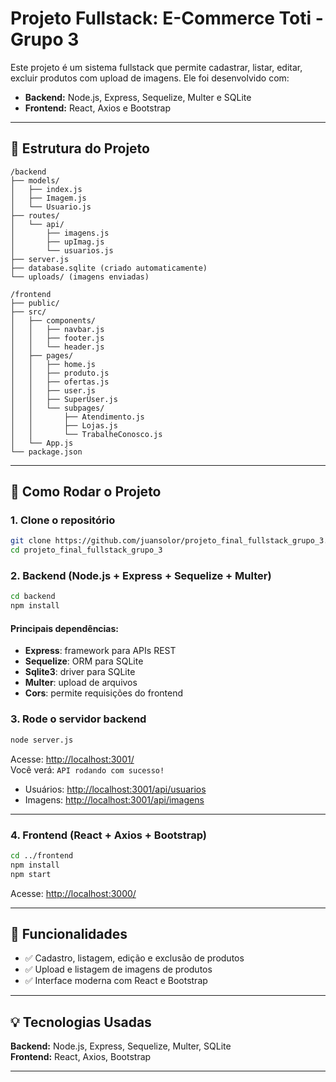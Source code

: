 # Projeto Fullstack: E-Commerce Toti - Grupo 3

Este projeto é um sistema fullstack que permite cadastrar, listar, editar, excluir produtos com upload de imagens. Ele foi desenvolvido com:

- **Backend:** Node.js, Express, Sequelize, Multer e SQLite
- **Frontend:** React, Axios e Bootstrap

---

## 🧱 Estrutura do Projeto

```
/backend
├── models/
│   ├── index.js
│   ├── Imagem.js
│   └── Usuario.js
├── routes/
│   └── api/
│       ├── imagens.js
│       ├── upImag.js
│       └── usuarios.js
├── server.js
├── database.sqlite (criado automaticamente)
└── uploads/ (imagens enviadas)
 
/frontend
├── public/
├── src/
│   ├── components/
│   │   ├── navbar.js
│   │   ├── footer.js
│   │   └── header.js
│   ├── pages/
│   │   ├── home.js
│   │   ├── produto.js
│   │   ├── ofertas.js
│   │   ├── user.js
│   │   ├── SuperUser.js
│   │   └── subpages/
│   │       ├── Atendimento.js
│   │       ├── Lojas.js
│   │       └── TrabalheConosco.js
│   └── App.js
└── package.json
```

---

## 🚀 Como Rodar o Projeto

### 1. Clone o repositório

```bash
git clone https://github.com/juansolor/projeto_final_fullstack_grupo_3.git
cd projeto_final_fullstack_grupo_3
```

### 2. Backend (Node.js + Express + Sequelize + Multer)

```bash
cd backend
npm install
```

#### Principais dependências:
- **Express**: framework para APIs REST
- **Sequelize**: ORM para SQLite
- **Sqlite3**: driver para SQLite
- **Multer**: upload de arquivos
- **Cors**: permite requisições do frontend

### 3. Rode o servidor backend

```bash
node server.js
```

Acesse: [http://localhost:3001/](http://localhost:3001/)  
Você verá: `API rodando com sucesso!`

- Usuários: [http://localhost:3001/api/usuarios](http://localhost:3001/api/usuarios)
- Imagens: [http://localhost:3001/api/imagens](http://localhost:3001/api/imagens)

---

### 4. Frontend (React + Axios + Bootstrap)

```bash
cd ../frontend
npm install
npm start
```

Acesse: [http://localhost:3000/](http://localhost:3000/)

---

## 🔄 Funcionalidades

- ✅ Cadastro, listagem, edição e exclusão de produtos
- ✅ Upload e listagem de imagens de produtos
- ✅ Interface moderna com React e Bootstrap

---

## 💡 Tecnologias Usadas

**Backend:** Node.js, Express, Sequelize, Multer, SQLite  
**Frontend:** React, Axios, Bootstrap

---
